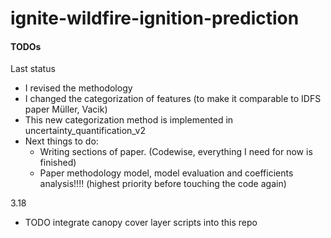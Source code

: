 # ignite-wildfire-ignition-prediction

#### TODOs

Last status
- I revised the methodology 
- I changed the categorization of features (to make it comparable to IDFS paper Müller, Vacik)
- This new categorization method is implemented in uncertainty_quantification_v2
- Next things to do:
    - Writing sections of paper. (Codewise, everything I need for now is finished)
    - Paper methodology model, model evaluation and coefficients analysis!!!! (highest priority before touching the code again)


3.18
- TODO integrate canopy cover layer scripts into this repo


